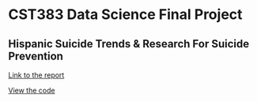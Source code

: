 # CST383 Data Science Final Project

## Hispanic Suicide Trends & Research For Suicide Prevention

[Link to the report](https://github.com/YRedmon/CST338FinalProject/blob/main/Final_Project_CST383_Report.pdf)

[View the code](https://github.com/YRedmon/CST338FinalProject/blob/main/CST383_Final_Submission_Project_Redmon_Hazelton_Helm_Dolar.ipynb)
